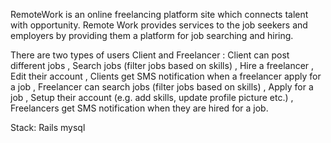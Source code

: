 RemoteWork is an online freelancing platform site which connects talent with opportunity. Remote Work provides services to the job seekers and employers by providing them a platform for job searching and hiring.

There are two types of users Client and Freelancer : 
Client can post different jobs , 
Search jobs (filter jobs based on skills) , 
Hire a freelancer , 
Edit their account , 
Clients get SMS notification when a freelancer apply for a job ,
Freelancer can search jobs (filter jobs based on skills) ,
Apply for a job , 
Setup their account (e.g. add skills, update profile picture etc.) , 
Freelancers get SMS notification when they are hired for a job.

Stack: 
Rails
mysql
